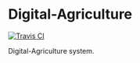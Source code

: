 # Digital-Agriculture
[![Travis CI](https://travis-ci.org/Save404/Digital-Agriculture.svg?branch=master)](https://travis-ci.org/Save404/Digital-Agriculture)

Digital-Agriculture system.
